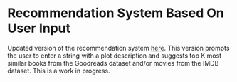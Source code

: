 # Recommendation System Based On User Input
Updated version of the recommendation system [here](https://github.com/sdhilip200/Content-Based-Recommendation---Good-Reads-data).
This version prompts the user to enter a string with a plot description and suggests top K most similar books from the Goodreads dataset and/or movies from the IMDB dataset.
This is a work in progress.